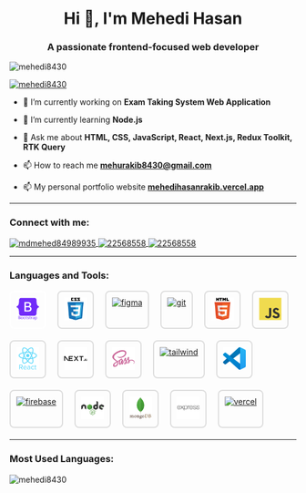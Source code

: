 <h1 align="center">Hi 👋, I'm Mehedi Hasan</h1>
<h3 align="center">A passionate frontend-focused web developer</h3>

<p align="left"> 
  <img src="https://komarev.com/ghpvc/?username=mehedi8430&label=Profile%20views&color=0e75b6&style=flat" alt="mehedi8430" /> 
</p>

<p align="left"> 
  <a href="https://github.com/ryo-ma/github-profile-trophy">
    <img src="https://github-profile-trophy.vercel.app/?username=mehedi8430" alt="mehedi8430" />
  </a> 
</p>

- 🔭 I’m currently working on **Exam Taking System Web Application**

- 🌱 I’m currently learning **Node.js**

- 💬 Ask me about **HTML, CSS, JavaScript, React, Next.js, Redux Toolkit, RTK Query**

- 📫 How to reach me **mehurakib8430@gmail.com**

- 📫 My personal portfolio website **[mehedihasanrakib.vercel.app](https://mehedihasanrakib.vercel.app)**

---

<h3 align="left">Connect with me:</h3>
<p align="left">
  <a href="https://twitter.com/mdmehed84989935" target="blank">
    <img align="center" src="https://raw.githubusercontent.com/rahuldkjain/github-profile-readme-generator/master/src/images/icons/Social/twitter.svg" alt="mdmehed84989935" height="30" width="40" />
  </a>
  <a href="https://stackoverflow.com/users/22568558" target="blank">
    <img align="center" src="https://raw.githubusercontent.com/rahuldkjain/github-profile-readme-generator/master/src/images/icons/Social/stack-overflow.svg" alt="22568558" height="30" width="40" />
  </a>
  <a href="https://www.facebook.com/profile.php?id=100094921012536" target="blank">
    <img align="center" src="https://raw.githubusercontent.com/rahuldkjain/github-profile-readme-generator/master/src/images/icons/Social/facebook.svg" alt="22568558" height="30" width="40" />
  </a>
</p>

---

<h3 align="left">Languages and Tools:</h3>

<div align="left" style="display: flex; flex-wrap: wrap; gap: 20px; margin-bottom: 20px;">
  <a href="https://getbootstrap.com" target="_blank" rel="noreferrer" style="border: 2px solid #fff; border-radius: 8px; padding: 10px;">
    <img src="https://raw.githubusercontent.com/devicons/devicon/master/icons/bootstrap/bootstrap-plain-wordmark.svg" alt="bootstrap" width="40" height="40"/>
  </a>
  <a href="https://www.w3schools.com/css/" target="_blank" rel="noreferrer" style="border: 2px solid #ddd; border-radius: 8px; padding: 10px;">
    <img src="https://raw.githubusercontent.com/devicons/devicon/master/icons/css3/css3-original-wordmark.svg" alt="css3" width="40" height="40"/>
  </a>
  <a href="https://www.figma.com/" target="_blank" rel="noreferrer" style="border: 2px solid #ddd; border-radius: 8px; padding: 10px;">
    <img src="https://www.vectorlogo.zone/logos/figma/figma-icon.svg" alt="figma" width="40" height="40"/>
  </a>
  <a href="https://git-scm.com/" target="_blank" rel="noreferrer" style="border: 2px solid #ddd; border-radius: 8px; padding: 10px;">
    <img src="https://www.vectorlogo.zone/logos/git-scm/git-scm-icon.svg" alt="git" width="40" height="40"/>
  </a>
  <a href="https://www.w3.org/html/" target="_blank" rel="noreferrer" style="border: 2px solid #ddd; border-radius: 8px; padding: 10px;">
    <img src="https://raw.githubusercontent.com/devicons/devicon/master/icons/html5/html5-original-wordmark.svg" alt="html5" width="40" height="40"/>
  </a>
  <a href="https://developer.mozilla.org/en-US/docs/Web/JavaScript" target="_blank" rel="noreferrer" style="border: 2px solid #ddd; border-radius: 8px; padding: 10px;">
    <img src="https://raw.githubusercontent.com/devicons/devicon/master/icons/javascript/javascript-original.svg" alt="javascript" width="40" height="40"/>
  </a>
  <a href="https://reactjs.org/" target="_blank" rel="noreferrer" style="border: 2px solid #ddd; border-radius: 8px; padding: 10px;">
    <img src="https://raw.githubusercontent.com/devicons/devicon/master/icons/react/react-original-wordmark.svg" alt="react" width="40" height="40"/>
  </a>
  <a href="https://nextjs.org/" target="_blank" rel="noreferrer" style="border: 2px solid #ddd; border-radius: 8px; padding: 10px;">
    <img src="https://raw.githubusercontent.com/devicons/devicon/master/icons/nextjs/nextjs-original-wordmark.svg" alt="nextjs" width="40" height="40"/>
  </a>
  <a href="https://sass-lang.com" target="_blank" rel="noreferrer" style="border: 2px solid #ddd; border-radius: 8px; padding: 10px;">
    <img src="https://raw.githubusercontent.com/devicons/devicon/master/icons/sass/sass-original.svg" alt="sass" width="40" height="40"/>
  </a>
  <a href="https://tailwindcss.com/" target="_blank" rel="noreferrer" style="border: 2px solid #ddd; border-radius: 8px; padding: 10px;">
    <img src="https://www.vectorlogo.zone/logos/tailwindcss/tailwindcss-icon.svg" alt="tailwind" width="40" height="40"/>
  </a>
  <a href="https://code.visualstudio.com/" target="_blank" rel="noreferrer" style="border: 2px solid #ddd; border-radius: 8px; padding: 10px;">
    <img src="https://raw.githubusercontent.com/devicons/devicon/master/icons/vscode/vscode-original.svg" alt="vscode" width="40" height="40"/>
  </a>
  <a href="https://firebase.google.com/" target="_blank" rel="noreferrer" style="border: 2px solid #ddd; border-radius: 8px; padding: 10px;">
    <img src="https://www.vectorlogo.zone/logos/firebase/firebase-icon.svg" alt="firebase" width="40" height="40"/>
  </a>
  <a href="https://nodejs.org/" target="_blank" rel="noreferrer" style="border: 2px solid #ddd; border-radius: 8px; padding: 10px;">
    <img src="https://raw.githubusercontent.com/devicons/devicon/master/icons/nodejs/nodejs-original-wordmark.svg" alt="nodejs" width="40" height="40"/>
  </a>
  <a href="https://www.mongodb.com/" target="_blank" rel="noreferrer" style="border: 2px solid #ddd; border-radius: 8px; padding: 10px;">
    <img src="https://raw.githubusercontent.com/devicons/devicon/master/icons/mongodb/mongodb-original-wordmark.svg" alt="mongodb" width="40" height="40"/>
  </a>
  <a href="https://expressjs.com/" target="_blank" rel="noreferrer" style="border: 2px solid #ddd; border-radius: 8px; padding: 10px;">
    <img src="https://raw.githubusercontent.com/devicons/devicon/master/icons/express/express-original-wordmark.svg" alt="express" width="40" height="40"/>
  </a>
  <a href="https://vercel.com/" target="_blank" rel="noreferrer" style="border: 2px solid #ddd; border-radius: 8px; padding: 10px;">
    <img src="https://www.vectorlogo.zone/logos/vercel/vercel-icon.svg" alt="vercel" width="40" height="40"/>
  </a>
</div>

---

<h3 align="left">Most Used Languages:</h3>
<p>
  <img align="center" src="https://github-readme-stats.vercel.app/api/top-langs?username=mehedi8430&show_icons=true&locale=en&layout=compact" alt="mehedi8430" />
</p>
